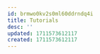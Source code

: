 ```yaml
---
id: brmwo0kv2s0ml60ddrndq4i
title: Tutorials
desc: ''
updated: 1711573612117
created: 1711573612117
---
```

